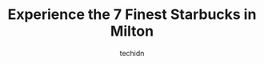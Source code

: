 ---
layout: ampstory
image: https://i0.wp.com/www.auto.or.id/wp-content/uploads/2023/06/starbucks-0-milton-1686326672.jpeg?resize=640,853
author: techidn
featured: false
description: Milton, Ontario, Canada is a haven for Starbucks enthusiasts, boasting an impressive array of 7 top-notch establishments. Whether youre a seasoned connoisseur or simply curious to explore t
title: Experience the 7 Finest Starbucks in Milton
cover:
   title: Experience the 7 Finest Starbucks in Milton
   subtitle: AUTO.OR.ID
   background: https://www.auto.or.id/wp-content/uploads/2023/06/starbucks-0-milton-1686326672.jpeg

pages: 
 - layout: thirds
   top: <h1>#1 Starbucks</h1>
   bottom: "<p>I found the worst Startbucks branch in the world without looking for it. After being in many stores in different countries and considering a loyal Startbucks customer, I </p>"
   background: https://images.unsplash.com/photo-1632338962846-8319d1e4c0e0?ixlib=rb-4.0.3&ixid=MnwxMjA3fDB8MHxwaG90by1wYWdlfHx8fGVufDB8fHx8&auto=format&fit=crop&w=640&h=853&q=80
   backgroundblur: true
 - layout: thirds
   top: <h1>#2 Starbucks</h1>
   bottom: "<p>1040 Kennedy Cir, Milton, ON L9T 0J9, Canada</p>"
   background: https://images.unsplash.com/photo-1630381933629-1ea495aab22d?ixlib=rb-4.0.3&ixid=MnwxMjA3fDB8MHxwaG90by1wYWdlfHx8fGVufDB8fHx8&auto=format&fit=crop&w=640&h=853&q=80
   cta:
      link: https://www.auto.or.id/experience-the-7-finest-starbucks-in-milton/
      text: Experience the 7 Finest Starbucks in Milton
 - layout: thirds
   top: <h1>#3 Starbucks</h1>
   bottom: "<p>20 Market Dr, Milton, ON L9T 3H5, Canada</p>"
   background: https://images.unsplash.com/photo-1639928845095-b2c86c3cde80?ixlib=rb-4.0.3&ixid=MnwxMjA3fDB8MHxwaG90by1wYWdlfHx8fGVufDB8fHx8&auto=format&fit=crop&w=640&h=853&q=80
   cta:
      link: https://www.auto.or.id/experience-the-7-finest-starbucks-in-milton/
      text: Experience the 7 Finest Starbucks in Milton
 - layout: thirds
   top: <h1>#4 Starbucks</h1>
   bottom: "<p>6030 Main St W, Milton, ON L9T 2M3, Canada</p>"
   background: https://images.unsplash.com/photo-1653047256226-ab0d16c758d5?ixlib=rb-4.0.3&ixid=MnwxMjA3fDB8MHxwaG90by1wYWdlfHx8fGVufDB8fHx8&auto=format&fit=crop&w=640&h=853&q=80
   cta:
      link: https://www.auto.or.id/experience-the-7-finest-starbucks-in-milton/
      text: Experience the 7 Finest Starbucks in Milton
 - layout: thirds
   top: <h1>#5 Starbucks</h1>
   bottom: "<p>1035 Bronte St. S, Milton, ON L9T 8X3, Canada</p>"
   background: https://images.unsplash.com/photo-1568616388993-4e1a60b29532?ixlib=rb-4.0.3&ixid=MnwxMjA3fDB8MHxwaG90by1wYWdlfHx8fGVufDB8fHx8&auto=format&fit=crop&w=640&h=853&q=80
   cta:
      link: https://www.auto.or.id/experience-the-7-finest-starbucks-in-milton/
      text: Experience the 7 Finest Starbucks in Milton
 - layout: thirds
   top: <h1>#6 Starbucks</h1>
   bottom: "<p>1079 Maple Ave, Milton, ON L4H 3M6, Canada</p>"
   background: https://images.unsplash.com/photo-1607120349427-e3146fe0a68f?ixlib=rb-4.0.3&ixid=MnwxMjA3fDB8MHxwaG90by1wYWdlfHx8fGVufDB8fHx8&auto=format&fit=crop&w=640&h=853&q=80
   cta:
      link: https://www.auto.or.id/experience-the-7-finest-starbucks-in-milton/
      text: Experience the 7 Finest Starbucks in Milton

 - layout: thirds
   middle: Continue reading...
   background: https://images.unsplash.com/photo-1639927671345-157606d5ac2e?ixlib=rb-4.0.3&ixid=MnwxMjA3fDB8MHxwaG90by1wYWdlfHx8fGVufDB8fHx8&auto=format&fit=crop&w=640&h=853&q=80
   cta:
      link: https://www.auto.or.id/experience-the-7-finest-starbucks-in-milton/
      text: Experience the 7 Finest Starbucks in Milton

---